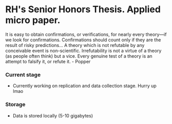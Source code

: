 # RH's Senior Honors Thesis. Applied micro paper.

It is easy to obtain confirmations, or verifications, for nearly every theory—if we look for confirmations. Confirmations should count only if they are the result of risky predictions... A theory which is not refutable by any conceivable event is non-scientific. Irrefutability is not a virtue of a theory (as people often think) but a vice. Every genuine test of a theory is an attempt to falsify it, or refute it. - Popper

### Current stage

- Currently working on replication and data collection stage. Hurry up lmao

### Storage

- Data is stored locally (5-10 gigabytes)
